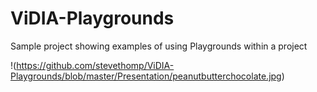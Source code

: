 # ViDIA-Playgrounds
Sample project showing examples of using Playgrounds within a project

!(https://github.com/stevethomp/ViDIA-Playgrounds/blob/master/Presentation/peanutbutterchocolate.jpg)
